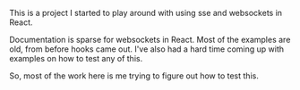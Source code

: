 This is a project I started to play around with using sse and websockets in React.

Documentation is sparse for websockets in React. Most of the examples are old, from before hooks 
came out. I've also had a hard time coming up with examples on how to test any of this.

So, most of the work here is me trying to figure out how to test this.
